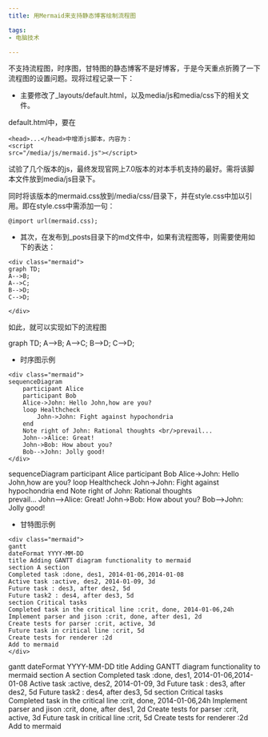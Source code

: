 ```yaml
---
title: 用Mermaid来支持静态博客绘制流程图

tags:
- 电脑技术

---
```


不支持流程图，时序图，甘特图的静态博客不是好博客，于是今天重点折腾了一下流程图的设置问题。现将过程记录一下：

- 主要修改了_layouts/default.html，以及media/js和media/css下的相关文件。

default.html中，要在
```
<head>...</head>中增添js脚本，内容为：
<script
src="/media/js/mermaid.js"></script>
```
试验了几个版本的js，最终发现官网上7.0版本的对本手机支持的最好。需将该脚本文件放到media/js目录下。

同时将该版本的mermaid.css放到/media/css/目录下，并在style.css中加以引用。即在style.css中需添加一句：

```
@import url(mermaid.css);

```

- 其次，在发布到_posts目录下的md文件中，如果有流程图等，则需要使用如下的表达：

```
<div class="mermaid">
graph TD;
A-->B;
A-->C;
B-->D;
C-->D;

</div>

```
如此，就可以实现如下的流程图

<div class="mermaid">
graph TD;
A-->B;
A-->C;
B-->D;
C-->D;

</div>

- 时序图示例

```
<div class="mermaid">
sequenceDiagram
    participant Alice 
    participant Bob 
    Alice->John: Hello John,how are you? 
    loop Healthcheck 
        John->John: Fight against hypochondria 
    end 
    Note right of John: Rational thoughts <br/>prevail... 
    John-->Alice: Great! 
    John->Bob: How about you? 
    Bob-->John: Jolly good!
</div>

```

<div class="mermaid">
sequenceDiagram
    participant Alice
    participant Bob
    Alice->John: Hello John,how are you?
    loop Healthcheck
        John->John: Fight against hypochondria
    end
    Note right of John: Rational thoughts <br/>prevail...
    John-->Alice: Great!
    John->Bob: How about you?
    Bob-->John: Jolly good!
</div>

- 甘特图示例

```
<div class="mermaid">
gantt 
dateFormat YYYY-MM-DD 
title Adding GANTT diagram functionality to mermaid 
section A section 
Completed task :done, des1, 2014-01-06,2014-01-08 
Active task :active, des2, 2014-01-09, 3d 
Future task : des3, after des2, 5d 
Future task2 : des4, after des3, 5d 
section Critical tasks 
Completed task in the critical line :crit, done, 2014-01-06,24h 
Implement parser and jison :crit, done, after des1, 2d 
Create tests for parser :crit, active, 3d 
Future task in critical line :crit, 5d 
Create tests for renderer :2d 
Add to mermaid 
</div>

```

<div class="mermaid">
gantt 
dateFormat YYYY-MM-DD 
title Adding GANTT diagram functionality to mermaid 
section A section 
Completed task :done, des1, 2014-01-06,2014-01-08 
Active task :active, des2, 2014-01-09, 3d 
Future task : des3, after des2, 5d 
Future task2 : des4, after des3, 5d 
section Critical tasks 
Completed task in the critical line :crit, done, 2014-01-06,24h 
Implement parser and jison :crit, done, after des1, 2d 
Create tests for parser :crit, active, 3d 
Future task in critical line :crit, 5d 
Create tests for renderer :2d 
Add to mermaid 
</div>








